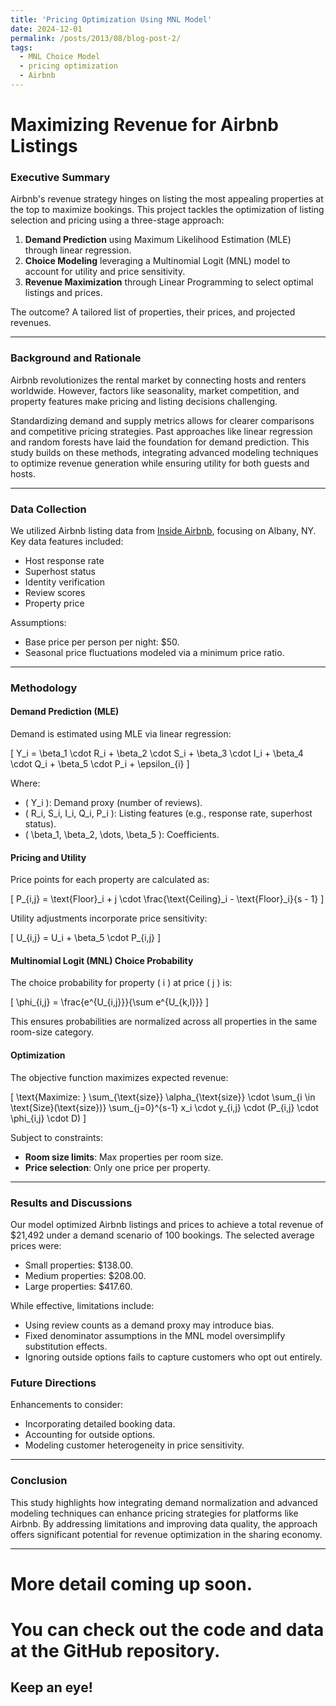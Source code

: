 ```yaml
---
title: 'Pricing Optimization Using MNL Model'
date: 2024-12-01
permalink: /posts/2013/08/blog-post-2/
tags:
  - MNL Choice Model
  - pricing optimization
  - Airbnb
---
```


Maximizing Revenue for Airbnb Listings
======

### Executive Summary
Airbnb's revenue strategy hinges on listing the most appealing properties at the top to maximize bookings. This project tackles the optimization of listing selection and pricing using a three-stage approach: 

1. **Demand Prediction** using Maximum Likelihood Estimation (MLE) through linear regression.
2. **Choice Modeling** leveraging a Multinomial Logit (MNL) model to account for utility and price sensitivity.
3. **Revenue Maximization** through Linear Programming to select optimal listings and prices.

The outcome? A tailored list of properties, their prices, and projected revenues.

---

### Background and Rationale
Airbnb revolutionizes the rental market by connecting hosts and renters worldwide. However, factors like seasonality, market competition, and property features make pricing and listing decisions challenging.

Standardizing demand and supply metrics allows for clearer comparisons and competitive pricing strategies. Past approaches like linear regression and random forests have laid the foundation for demand prediction. This study builds on these methods, integrating advanced modeling techniques to optimize revenue generation while ensuring utility for both guests and hosts.

---

### Data Collection
We utilized Airbnb listing data from [Inside Airbnb](https://insideairbnb.com/get-the-data/), focusing on Albany, NY. Key data features included:

- Host response rate
- Superhost status
- Identity verification
- Review scores
- Property price

Assumptions:
- Base price per person per night: $50.
- Seasonal price fluctuations modeled via a minimum price ratio.

---

### Methodology

#### **Demand Prediction (MLE)**
Demand is estimated using MLE via linear regression:

\[
Y_i = \beta_1 \cdot R_i + \beta_2 \cdot S_i + \beta_3 \cdot I_i + \beta_4 \cdot Q_i + \beta_5 \cdot P_i + \epsilon_{i}
\]

Where:
- \( Y_i \): Demand proxy (number of reviews).
- \( R_i, S_i, I_i, Q_i, P_i \): Listing features (e.g., response rate, superhost status).
- \( \beta_1, \beta_2, \dots, \beta_5 \): Coefficients.

#### **Pricing and Utility**
Price points for each property are calculated as:

\[
P_{i,j} = \text{Floor}_i + j \cdot \frac{\text{Ceiling}_i - \text{Floor}_i}{s - 1}
\]

Utility adjustments incorporate price sensitivity:

\[
U_{i,j} = U_i + \beta_5 \cdot P_{i,j}
\]

#### **Multinomial Logit (MNL) Choice Probability**
The choice probability for property \( i \) at price \( j \) is:

\[
\phi_{i,j} = \frac{e^{U_{i,j}}}{\sum e^{U_{k,l}}}
\]

This ensures probabilities are normalized across all properties in the same room-size category.

#### **Optimization**
The objective function maximizes expected revenue:

\[
\text{Maximize: } \sum_{\text{size}} \alpha_{\text{size}} \cdot \sum_{i \in \text{Size}(\text{size})} \sum_{j=0}^{s-1} x_i \cdot y_{i,j} \cdot (P_{i,j} \cdot \phi_{i,j} \cdot D)
\]

Subject to constraints:
- **Room size limits**: Max properties per room size.
- **Price selection**: Only one price per property.

---

### Results and Discussions
Our model optimized Airbnb listings and prices to achieve a total revenue of $21,492 under a demand scenario of 100 bookings. The selected average prices were:
- Small properties: $138.00.
- Medium properties: $208.00.
- Large properties: $417.60.

While effective, limitations include:
- Using review counts as a demand proxy may introduce bias.
- Fixed denominator assumptions in the MNL model oversimplify substitution effects.
- Ignoring outside options fails to capture customers who opt out entirely.

### Future Directions
Enhancements to consider:
- Incorporating detailed booking data.
- Accounting for outside options.
- Modeling customer heterogeneity in price sensitivity.

---

### Conclusion
This study highlights how integrating demand normalization and advanced modeling techniques can enhance pricing strategies for platforms like Airbnb. By addressing limitations and improving data quality, the approach offers significant potential for revenue optimization in the sharing economy.

---

More detail coming up soon. 
======

You can check out the code and data at the GitHub repository. 
======

Keep an eye!
------